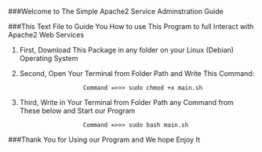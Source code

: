 ###Welcome to The Simple Apache2 Service Adminstration Guide

###This Text File to Guide You How to use This Program to full Interact with Apache2 Web Services

1) First, Download This Package in any folder on your Linux (Debian) Operating System

2) Second, Open Your Terminal from Folder Path and Write This Command:

					     Command =>>> sudo chmod +x main.sh
					     
3) Third, Write in Your Terminal from Folder Path any Command from These below and Start our Program

					     Command =>>> sudo bash main.sh 
						
###Thank You for Using our Program and We hope Enjoy It
